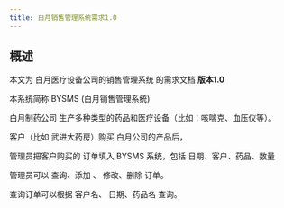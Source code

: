 ```yaml
---
title: 白月销售管理系统需求1.0
---
```


## 概述
  
本文为 白月医疗设备公司的销售管理系统 的需求文档 **版本1.0**  

本系统简称  BYSMS (白月销售管理系统) 
  

白月制药公司 生产多种类型的药品和医疗设备（比如：咳喘克、血压仪等）。


客户（比如 武进大药房）购买 白月公司的产品后，

管理员把客户购买的 订单填入 BYSMS 系统，包括 日期、客户、药品、数量

管理员可以 查询、添加 、 修改、删除 订单。


查询订单可以根据 客户名、 日期、药品名 查询。
